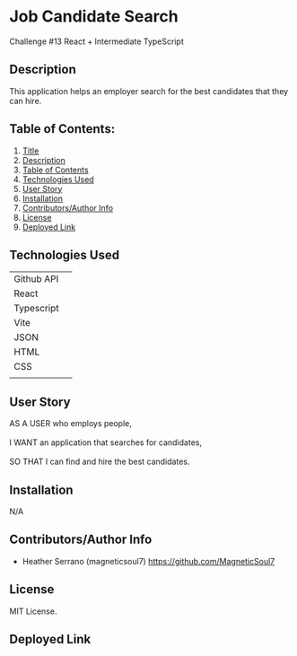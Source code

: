 # Job Candidate Search

Challenge #13 React + Intermediate TypeScript

## Description 

This application helps an employer search for the best candidates that they can hire.

## Table of Contents: 

1. [Title](#job-candidate-search) 
2. [Description](#description) 
3. [Table of Contents](#table-of-contents) 
4. [Technologies Used](#technologies-used) 
5. [User Story](#user-story) 
6. [Installation](#installation)  
7. [Contributors/Author Info](#contributorsauthor-info) 
8. [License](#license) 
9. [Deployed Link](#deployed-link) 

## Technologies Used

|                            |  | 
| ------------- |:-------------:| 
| Github API                 |  | 
| React                      |  | 
| Typescript                 |  |
| Vite                       |  |   
| JSON                       |  |
| HTML				         |  |
| CSS                        |  |
|                               |

## User Story 

AS A USER who employs people,
<br>
<br>
I WANT an application that searches for candidates,
<br>
<br>
SO THAT I can find and hire the best candidates.
<br>

## Installation 

N/A

## Contributors/Author Info

* Heather Serrano (magneticsoul7) https://github.com/MagneticSoul7 

## License

MIT License.

## Deployed Link


